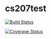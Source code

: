 
# cs207test

[![Build Status](https://travis-ci.org/lshen2009/cs207test.svg?branch=master)](https://travis-ci.org/lshen2009/cs207test)

[![Coverage Status](https://coveralls.io/repos/github/lshen2009/cs207test/badge.svg?branch=master)](https://coveralls.io/github/lshen2009/cs207test?branch=master)